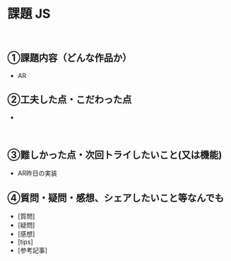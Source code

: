 # 課題 JS
​
## ①課題内容（どんな作品か）
- AR
​
## ②工夫した点・こだわった点
- 
​
## ③難しかった点・次回トライしたいこと(又は機能)
- AR昨日の実装
​
## ④質問・疑問・感想、シェアしたいこと等なんでも
- [質問]
- [疑問]
- [感想]
- [tips]
- [参考記事]